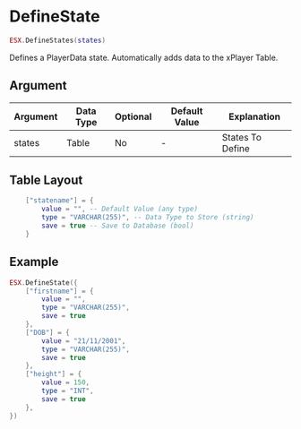 # DefineState

```lua
ESX.DefineStates(states)
```

Defines a PlayerData state.
Automatically adds data to the xPlayer Table.

## Argument

| Argument | Data Type | Optional | Default Value | Explanation      |
| -------- | --------- | -------- | ------------- | ---------------- |
| states   | Table     | No       | -             | States To Define |

## Table Layout

```lua
    ["statename"] = {
        value = "", -- Default Value (any type)
        type = "VARCHAR(255)", -- Data Type to Store (string)
        save = true -- Save to Database (bool)
    }
```

## Example

```lua
ESX.DefineState({
    ["firstname"] = {
        value = "",
        type = "VARCHAR(255)",
        save = true
    },
    ["DOB"] = {
        value = "21/11/2001",
        type = "VARCHAR(255)",
        save = true
    },
    ["height"] = {
        value = 150,
        type = "INT",
        save = true
    },
})
```
